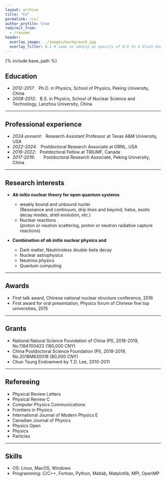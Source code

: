 ```yaml
---
layout: archive
title: "CV"
permalink: /cv/
author_profile: true
redirect_from:
  - /resume
header:
  overlay_image: ../images/background.jpg
  overlay_filter: 0.1 # same as adding an opacity of 0.5 to a black background
---
```


{% include base_path %}


## Education
- *2012-2017*: &nbsp; Ph.D. in Physics, School of Physics, Peking University, China
- *2008-2012*: &nbsp; B.S. in Physics, School of Nuclear Science and Technology, Lanzhou University, China
<!-- <font color=red> words </font> -->

----

## Professional experience
- *2024-present*: &nbsp; Research Assistant Professor at Texas A&M University, USA
- *2022-2024*: &nbsp; Postdoctoral Research Associate at ORNL, USA
- *2019-2022*: &nbsp; Postdoctoral Fellow at TRIUMF, Canada
- *2017-2019*:     &nbsp; &nbsp; &nbsp; Postdoctoral Research Associate, Peking University, China

----

## Research interests
* ***Ab initio* nuclear theory for open quantum systems**
  * weakly bound and unbound nuclei 
   <br/> (Resonance and continuum, drip lines and beyond, halos, exotic decay modes, shell evolution, etc.)
  * Nuclear reactions 
   <br/> (proton or neutron scattering, proton or neutron radiative capture reactions)
   
* **Combination of *ab initio* nuclear physics and**
  * Dark matter, Neutrinoless double-beta decay
  * Nuclear astrophysics
  * Neutrino physics
  * Quantum computing

---

## Awards
- First talk award, Chinese national nuclear structure conference, 2016
- First award for oral presentation, Physics forum of Chinese five top universities, 2015

---

## Grants
- National Natural Science Foundation of China (PI), 2018-2019, No.1184700423 (180,000 CNY)
- China Postdoctoral Science Foundation (PI), 2018-2019, No.2018M630018 (80,000 CNY)
- Chun Tsung Endowment by T.D. Lee, 2010-2011

---

## Refereeing
- Physical Review Letters
- Physical Review C
- Computer Physics Communications
- Frontiers in Physics
- International Journal of Modern Physics E
- Canadian Journal of Physics
- Physics Open
- Physics
- Particles

---

## Skills
- OS: Linux, MacOS, Windows
- Programming: C/C++, Fortran, Python, Matlab, Matplotlib, MPI, OpenMP
